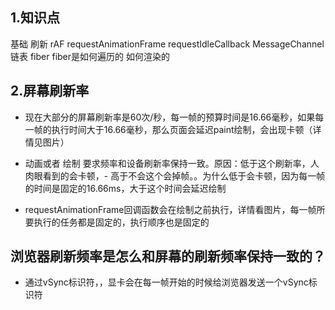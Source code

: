 ## 1.知识点

基础 刷新 rAF requestAnimationFrame requestIdleCallback MessageChannel 链表 fiber fiber是如何遍历的 如何渲染的

## 2.屏幕刷新率
- 现在大部分的屏幕刷新率是60次/秒，每一帧的预算时间是16.66毫秒，如果每一帧的执行时间大于16.66毫秒，那么页面会延迟paint绘制，会出现卡顿（详情见图片）
- 动画或者 绘制 要求频率和设备刷新率保持一致。原因：低于这个刷新率，人肉眼看到的会卡顿，- 高于不会这个会掉帧。。为什么低于会卡顿，因为每一帧的时间是固定的16.66ms，大于这个时间会延迟绘制

- requestAnimationFrame回调函数会在绘制之前执行，详情看图片，每一帧所要执行的任务都是固定的，执行顺序也是固定的

## 浏览器刷新频率是怎么和屏幕的刷新频率保持一致的？
- 通过vSync标识符，，显卡会在每一帧开始的时候给浏览器发送一个vSync标识符